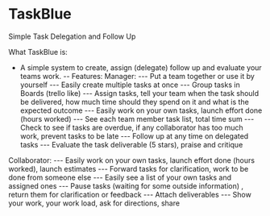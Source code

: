 # TaskBlue
Simple Task Delegation and Follow Up 

What TaskBlue is:
- A simple system to create, assign (delegate) follow up and evaluate your teams work.
-- Features:
Manager:
--- Put a team together or use it by yourself
--- Easily create multiple tasks at once
--- Group tasks in Boards (trello like)
--- Assign tasks, tell your team when the task should be delivered, how much time should they spend on it and what is the expected outcome
--- Easily work on your own tasks, launch effort done (hours worked)
--- See each team member task list, total time sum
--- Check to see if tasks are overdue, if any collaborator has too much work, prevent tasks to be late
--- Follow up at any time on delegated tasks
--- Evaluate the task deliverable (5 stars), praise and critique

Collaborator:
--- Easily work on your own tasks, launch effort done (hours worked), launch estimates 
--- Forward tasks for clarification, work to be done from someone else
--- Easily see a list of your own tasks and assigned ones
--- Pause tasks (waiting for some outside information) , return them for clarification or feedback
--- Attach deliverables
--- Show your work, your work load, ask for directions, share
